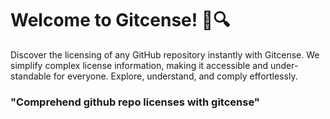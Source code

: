 # Welcome to Gitcense! 📜🔍
Discover the licensing of any GitHub repository instantly with Gitcense.
We simplify complex license information, making it accessible and under-
standable for everyone. Explore, understand, and comply effortlessly.

### "Comprehend github repo licenses with gitcense"

